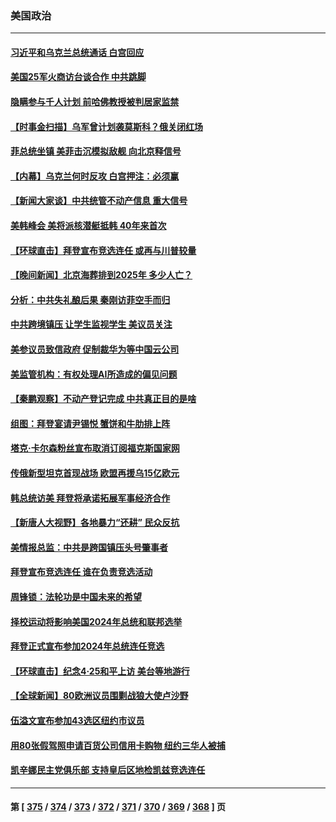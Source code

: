 ### 美国政治
---
#### [习近平和乌克兰总统通话 白宫回应](../../pages/ncid1078159/n13982305.md) 
#### [美国25军火商访台谈合作 中共跳脚](../../pages/ncid1078159/n13982272.md) 
#### [隐瞒参与千人计划 前哈佛教授被判居家监禁](../../pages/ncid1078159/n13982293.md) 
#### [【时事金扫描】乌军曾计划袭莫斯科？俄关闭红场](../../pages/ncid1078159/n13982201.md) 
#### [菲总统坐镇 美菲击沉模拟敌舰 向北京释信号](../../pages/ncid1078159/n13982257.md) 
#### [【内幕】乌克兰何时反攻 白宫押注：必须赢](../../pages/ncid1078159/n13981505.md) 
#### [【新闻大家谈】中共统管不动产信息 重大信号](../../pages/ncid1078159/n13982171.md) 
#### [美韩峰会 美将派核潜艇抵韩 40年来首次](../../pages/ncid1078159/n13982194.md) 
#### [【环球直击】拜登宣布竞选连任 或再与川普较量](../../pages/ncid1078159/n13981580.md) 
#### [【晚间新闻】北京海葬排到2025年 多少人亡？](../../pages/ncid1078159/n13981964.md) 
#### [分析：中共失礼酿后果 秦刚访菲空手而归](../../pages/ncid1078159/n13981494.md) 
#### [中共跨境镇压 让学生监视学生 美议员关注](../../pages/ncid1078159/n13981818.md) 
#### [美参议员致信政府 促制裁华为等中国云公司](../../pages/ncid1078159/n13981723.md) 
#### [美监管机构：有权处理AI所造成的偏见问题](../../pages/ncid1078159/n13981630.md) 
#### [【秦鹏观察】不动产登记完成 中共真正目的是啥](../../pages/ncid1078159/n13981623.md) 
#### [组图：拜登宴请尹锡悦 蟹饼和牛肋排上阵](../../pages/ncid1078159/n13981594.md) 
#### [塔克‧卡尔森粉丝宣布取消订阅福克斯国家网](../../pages/ncid1078159/n13981575.md) 
#### [传俄新型坦克首现战场 欧盟再援乌15亿欧元](../../pages/ncid1078159/n13981474.md) 
#### [韩总统访美 拜登将承诺拓展军事经济合作](../../pages/ncid1078159/n13981581.md) 
#### [【新唐人大视野】各地暴力“还耕” 民众反抗](../../pages/ncid1078159/n13981426.md) 
#### [美情报总监：中共是跨国镇压头号肇事者](../../pages/ncid1078159/n13981457.md) 
#### [拜登宣布竞选连任 谁在负责竞选活动](../../pages/ncid1078159/n13981526.md) 
#### [周锋锁：法轮功是中国未来的希望](../../pages/ncid1078159/n13981535.md) 
#### [择校运动将影响美国2024年总统和联邦选举](../../pages/ncid1078159/n13981537.md) 
#### [拜登正式宣布参加2024年总统连任竞选](../../pages/ncid1078159/n13981339.md) 
#### [【环球直击】纪念4·25和平上访 美台等地游行](../../pages/ncid1078159/n13980859.md) 
#### [【全球新闻】80欧洲议员围剿战狼大使卢沙野](../../pages/ncid1078159/n13981248.md) 
#### [伍溢文宣布参加43选区纽约市议员](../../pages/ncid1078159/n13981061.md) 
#### [用80张假驾照申请百货公司信用卡购物 纽约三华人被捕](../../pages/ncid1078159/n13981091.md) 
#### [凯辛娜民主党俱乐部 支持皇后区地检凯兹竞选连任](../../pages/ncid1078159/n13981039.md) 

---
#### 第 [ [375](./375.md) / [374](./374.md) / [373](./373.md) / [372](./372.md) / [371](./371.md) / [370](./370.md) / [369](./369.md) / [368](./368.md) ] 页
